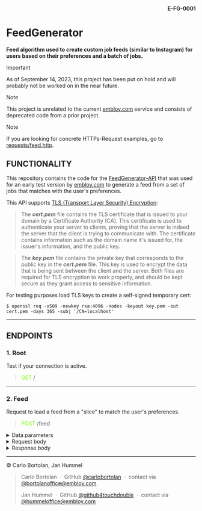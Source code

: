 #### <div style="text-align:right">E-FG-0001 </div>

# FeedGenerator

**Feed algorithm used to create custom job feeds (similar to Instagram) for users based on their preferences and a batch of jobs.**

> [!IMPORTANT]
> As of September 14, 2023, this project has been put on hold and will probably not be worked on in the near future.

> [!NOTE]
> This project is unrelated to the current [embloy.com](https://embloy.com) service and consists of deprecated code from a prior project.

> [!NOTE]
> If you are looking for concrete HTTPs-Request examples, go to [requests/feed.http](requests/feed.http).

## FUNCTIONALITY

This repository contains the code for the [FeedGenerator-API](https://embloy-fg-api.onrender.com) that was used for an early test version
by [embloy.com](https://embloy.com) to generate a feed from a set of jobs that matches with the user's preferences.

This API supports [TLS (Transport Layer Security) Encryption](https://actix.rs/docs/server#tls--https):
> The ***cert.pem*** file contains the TLS certificate that is
> issued to your domain by a Certificate Authority (CA).
> This certificate is used to authenticate
> your server to clients, proving that the server is indeed the server that the client is trying to
> communicate with.
> The certificate contains information such as the domain name it's issued for,
> the issuer's information, and the public key.

> The ***key.pem*** file contains the private key that
> corresponds to the public key in the ***cert.pem*** file. This key is used to encrypt the data that is
> being sent between the client and the server. Both files are required for TLS encryption to
> work properly, and should be kept secure as they grant access to sensitive information.

For testing purposes load TLS keys to create a self-signed temporary cert:

```
$ openssl req -x509 -newkey rsa:4096 -nodes -keyout key.pem -out cert.pem -days 365 -subj '/CN=localhost'
```

---

## ENDPOINTS

### 1. Root

Test if your connection is active.

> <span style="color:lawngreen"> GET </span> /

---

### 2. Feed

Request to load a feed from a "slice" to match the user's preferences.

> <span style="color:lawngreen"> POST </span> /feed


<details>
  <summary>Data parameters</summary>

1. **username** _<span style="color:crimson">REQUIRED </span>_
2. **password** _<span style="color:crimson">REQUIRED </span>_

</details>


<details>
  <summary>Request body</summary>

###### Request body: `web::Json<FeedRequest>`

```
{
    "pref": {
        "job_types": {
            "1": 15,
            "2": 5,
            "3": 1,
            "5": 15
        },
        "salary_range": [
            80000.0,
            120000.0
        ],
        "spontaneity": [
            "2023-03-17T12:00:00Z",
            "2023-03-17T12:00:00Z"
        ]
    },
    "slice": [
        {
            "job_id": 4024,
            "job_type": "Marketing",
            "job_type_value": 12,
            "job_status": 0,
            "status": "public",
            "user_id": 9,
            "duration": 0,
            "code_lang": "RE",
            "title": "Administration Designer",
            "position": "Analyst",
            "description": {
            "id": 67,
            "name": "description",
            "body": "<div>This is a great job!</div>",
            "record_type": "Job",
            "record_id": 67,
            "created_at": "2023-09-12T19:45:54.684Z",
            "updated_at": "2023-09-12T19:45:54.684Z"
            },
            "key_skills": "Proactive",
            "salary": 60000.0,
            "currency": "Vatu",
            "image_url": "https://picsum.photos/200/300?random=0",
            "start_slot": "2023-04-19T15:39:19.780Z",
            "longitude": 98011.26,
            "latitude": 58804.27,
            "country_code": "TL",
            "postal_code": "07683-5317",
            "city": "Joanland",
            "address": "31836 Bartoletti Points",
            "view_count": 500,
            "created_at": "2023-04-15T15:39:21.151Z",
            "updated_at": "2023-04-15T15:39:21.151Z",
            "applications_count": 100,
            "employer_rating": 4,
            "job_notifications": "1",
            "boost": 48,
            "job_value": null,
            "euro_salary": 0,
            "relevance_score": 0.0,
            "cv_required": true,
            "allowed_cv_format": [".pdf", ".xml", ".txt", ".docx"]
        },
        {
            "job_id": 4025,
            "job_type": "Marketing",
            "job_type_value": 12,
            "job_status": 0,
            "status": "public",
            "user_id": 9,
            "duration": 0,
            "code_lang": "RE",
            "title": "Administration Designer",
            "position": "Analyst",
            "description": {
            "id": 67,
            "name": "description",
            "body": "<div>This is a great job!</div>",
            "record_type": "Job",
            "record_id": 67,
            "created_at": "2023-09-12T19:45:54.684Z",
            "updated_at": "2023-09-12T19:45:54.684Z"
            },
            "key_skills": "Proactive",
            "salary": 60000.0,
            "currency": "Vatu",
            "image_url": "https://picsum.photos/200/300?random=0",
            "start_slot": "2023-04-19T15:39:19.780Z",
            "longitude": 98011.26,
            "latitude": 58804.27,
            "country_code": "TL",
            "postal_code": "07683-5317",
            "city": "Joanland",
            "address": "31836 Bartoletti Points",
            "view_count": 500,
            "created_at": "2023-04-15T15:39:21.151Z",
            "updated_at": "2023-04-15T15:39:21.151Z",
            "applications_count": 100,
            "employer_rating": 4,
            "job_notifications": "1",
            "boost": 48,
            "job_value": null,
            "euro_salary": 0,
            "relevance_score": 0.0,
            "cv_required": true,
            "allowed_cv_format": [".pdf", ".xml", ".txt", ".docx"]
        }
    ]
}
```

</details>


<details>
  <summary>Response body</summary>


**200: Ok**

```
[
    {
        "job_id": 4024,
        "job_type": "Marketing",
        "job_type_value": 12,
        "job_status": 0,
        "status": "public",
        "user_id": 9,
        "duration": 0,
        "code_lang": "RE",
        "title": "Administration Designer",
        "position": "Analyst",
        "description": {
        "id": 67,
        "name": "description",
        "body": "<div>This is a great job!</div>",
        "record_type": "Job",
        "record_id": 67,
        "created_at": "2023-09-12T19:45:54.684Z",
        "updated_at": "2023-09-12T19:45:54.684Z"
        },
        "key_skills": "Proactive",
        "salary": 60000.0,
        "currency": "Vatu",
        "image_url": "https://picsum.photos/200/300?random=0",
        "start_slot": "2023-04-19T15:39:19.780Z",
        "longitude": 98011.26,
        "latitude": 58804.27,
        "country_code": "TL",
        "postal_code": "07683-5317",
        "city": "Joanland",
        "address": "31836 Bartoletti Points",
        "view_count": 500,
        "created_at": "2023-04-15T15:39:21.151Z",
        "updated_at": "2023-04-15T15:39:21.151Z",
        "applications_count": 100,
        "employer_rating": 4,
        "job_notifications": "1",
        "boost": 48,
        "job_value": null,
        "euro_salary": 0,
        "relevance_score": 0.0,
        "cv_required": true,
        "allowed_cv_format": [".pdf", ".xml", ".txt", ".docx"]
    }
]
```

####

**400: Bad Request**

```
NOT IMPLEMENTED YET
```

**401: Unauthorized**

**500: Internal Server Error**

```
NOT IMPLEMENTED YET
```

</details>

---
© Carlo Bortolan, Jan Hummel

> Carlo Bortolan &nbsp;&middot;&nbsp;
> GitHub [@carlobortolan](https://github.com/carlobortolan) &nbsp;&middot;&nbsp;
> contact via [@bortolanoffice@embloy.com](bortolanoffice@embloy.com)
>
> Jan Hummel &nbsp;&middot;&nbsp;
> GitHub [@github4touchdouble](https://github.com/github4touchdouble) &nbsp;&middot;&nbsp;
> contact via [@hummeloffice@embloy.com](hummeloffice@embloy.com)



